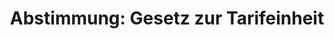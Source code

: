 ---
layout: abstimmung
title: "Abstimmung: Gesetz zur Tarifeinheit"
categories:
 - Arbeit
 - Soziales
tags:
 - Tarif
 - Arbeitnehmer
 - Arbeitgeber
 - Gehalt
abstimmung:
 legislaturperiode: 18
 bundestagssitzung: 107
 abstimmung: 1
links:
 - title: https://www.bundestag.de/parlament/plenum/abstimmung/abstimmung?id=341
   url: https://www.bundestag.de/parlament/plenum/abstimmung/abstimmung?id=341
 - title: http://www.abgeordnetenwatch.de/tarifeinheitsgesetz-1105-730.html
   url: http://www.abgeordnetenwatch.de/tarifeinheitsgesetz-1105-730.html
data:
 - title: Abstimmungsergebnis 20150522_1-data.pdf
   url: /res/abstimmungsliste/20150522_1-data.pdf
 - title: Abstimmungsergebnis 20150522_1_xls-data.csv
   url: /res/abstimmungsliste/analyses/20150522_1_xls-data.csv
documents:
 - title: Drucksache 18/04062.pdf
   url: http://dip21.bundestag.de/dip21/btd/18/040/1804062.pdf
   local: /res/abstimmungsdaten/018-107-01/1804062.pdf
 - title: Drucksache 18/04966.pdf
   url: http://dip21.bundestag.de/dip21/btd/18/049/1804966.pdf
   local: /res/abstimmungsdaten/018-107-01/1804966.pdf
preview: |
     Deutscher Bundestag
    
     107. Sitzung des Deutschen Bundestages
     am Freitag, 22.Mai 2015
    
     Endgültiges Ergebnis der Namentlichen Abstimmung Nr. 1
    
     Gesetzentwurf der Bundesregierung
     Entwurf eines Gesetzes zur Tarifeinheit (Tarifeinheitsgesetz)
     Drs. 18/4062 und 18/4966
    
     Abgegebene Stimmen insgesamt:
    
     586
    
     Nicht abgegebene Stimmen:
     Ja-Stimmen:
    
     45
     444
    
     Nein-Stimmen:
    
     126
    
     Enthaltungen:
    
     16
    
     Ungültige:
    
     Berlin, den 22.05.2015
    
     0
    
     Beginn: 10:22
     Ende: 10:24
---